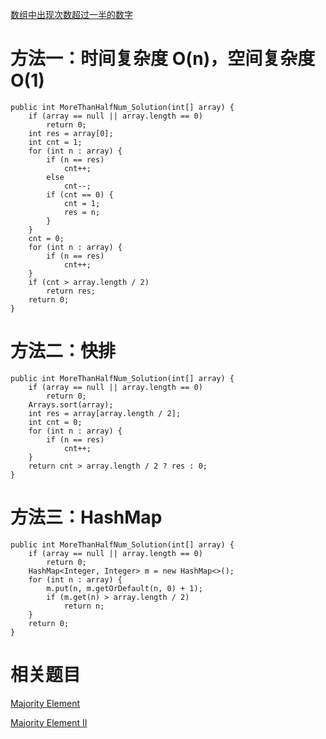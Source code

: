 [数组中出现次数超过一半的数字](https://www.nowcoder.com/practice/e8a1b01a2df14cb2b228b30ee6a92163?tpId=13&tqId=11181&tPage=1&rp=1&ru=/ta/coding-interviews&qru=/ta/coding-interviews/question-ranking&from=cyc_github)

# 方法一：时间复杂度 O(n)，空间复杂度 O(1)

    public int MoreThanHalfNum_Solution(int[] array) {
        if (array == null || array.length == 0)
            return 0;
        int res = array[0];
        int cnt = 1;
        for (int n : array) {
            if (n == res)
                cnt++;
            else
                cnt--;
            if (cnt == 0) {
                cnt = 1;
                res = n;
            }
        }
        cnt = 0;
        for (int n : array) {
            if (n == res)
                cnt++;
        }
        if (cnt > array.length / 2)
            return res;
        return 0;
    }

# 方法二：快排

    public int MoreThanHalfNum_Solution(int[] array) {
        if (array == null || array.length == 0)
            return 0;
        Arrays.sort(array);
        int res = array[array.length / 2];
        int cnt = 0;
        for (int n : array) {
            if (n == res)
                cnt++;
        }
        return cnt > array.length / 2 ? res : 0;
    }

# 方法三：HashMap

    public int MoreThanHalfNum_Solution(int[] array) {
        if (array == null || array.length == 0)
            return 0;
        HashMap<Integer, Integer> m = new HashMap<>();
        for (int n : array) {
            m.put(n, m.getOrDefault(n, 0) + 1);
            if (m.get(n) > array.length / 2)
                return n;
        }
        return 0;
    }

# 相关题目

[Majority Element](https://leetcode.com/problems/majority-element/)

[Majority Element II](https://leetcode.com/problems/majority-element-ii/)
